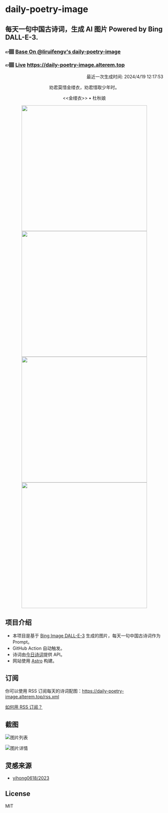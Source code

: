 
# daily-poetry-image

## 每天一句中国古诗词，生成 AI 图片 Powered by Bing DALL-E-3.

### 👉🏽 [Base On @liruifengv's daily-poetry-image](https://github.com/liruifengv/daily-poetry-image)

### 👉🏽 [Live](https://daily-poetry-image.alterem.top/) https://daily-poetry-image.alterem.top

<p align="right">
  最近一次生成时间: 2024/4/19 12:17:53
</p>
<p align="center">
劝君莫惜金缕衣，劝君惜取少年时。
</p>
<p align="center">
<<金缕衣>> • 杜秋娘
</p>
<p align="center">
<img src="https://tse2.mm.bing.net/th/id/OIG2.rZ0hkQjmNG_6AfGKwcY7" height="400" width="400" />
<img src="https://tse3.mm.bing.net/th/id/OIG2.UFI_q4BrZuXjv_J6ER6R" height="400" width="400" />
<img src="https://tse1.mm.bing.net/th/id/OIG2.6dqiMo.Sena.x1fkJ1L3" height="400" width="400" />
<img src="https://tse3.mm.bing.net/th/id/OIG2.daR06vUX7E5UfKpXLlNv" height="400" width="400" />
</p>

## 项目介绍

-   本项目是基于 [Bing Image DALL-E-3](https://www.bing.com/images/create) 生成的图片，每天一句中国古诗词作为 Prompt。
-   GitHub Action 自动触发。
-   诗词由[今日诗词](https://www.jinrishici.com/)提供 API。
-   网站使用 [Astro](https://astro.build) 构建。

## 订阅

你可以使用 RSS 订阅每天的诗词配图：https://daily-poetry-image.alterem.top/rss.xml

[如何用 RSS 订阅？](https://zhuanlan.zhihu.com/p/55026716)

## 截图

![图片列表](./screenshots/Snipaste_2023-12-28_21-00-26.png)

![图片详情](./screenshots/Snipaste_2023-12-28_21-00-53.png)

## 灵感来源

-   [yihong0618/2023](https://github.com/yihong0618/2023)

## License

MIT
